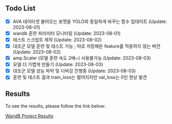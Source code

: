 ## Todo List

- [x] AVA 데이터셋 불러오는 포맷을 YOLO와 동일하게 바꾸는 함수 업데이트 (Update: 2023-08-01)
- [x] wandb 훈련 파라미터 모니터링 (Update: 2023-08-01)
- [x] 테스트 스크립트 제작 (Update: 2023-08-02)
- [x] 대조군 모델 훈련 및 테스트 가능 ; 따로 저장해둔 feature를 적용하지 않는 버전 (Update: 2023-08-02)
- [x] amp.Scaler (모델 훈련 속도 2배~) 사용불가능 (Update: 2023-08-03)
- [x] 모델 더 가볍게 만들기 (Update: 2023-08-03)
- [x] 대조군 모델 성능 파악 및 디버깅 진행중 (Update: 2023-08-03)
- [x] 훈련 및 테스트 결과 train_loss는 떨어지지만 val_loss는 0인 현상 발견

## Results

To see the results, please follow the link below:

[WandB Project Results](https://wandb.ai/jaewon012754/YOLOR/runs/t7ax9mea?workspace=user-jjw012754)
